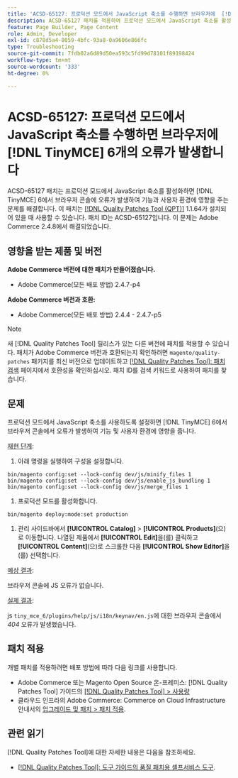 ```yaml
---
title: 'ACSD-65127: 프로덕션 모드에서 JavaScript 축소를 수행하면 브라우저에  [!DNL TinyMCE] 6 오류가 발생합니다.'
description: ACSD-65127 패치를 적용하여 프로덕션 모드에서 JavaScript 축소를 활성화하면  [!DNL TinyMCE] 6에서 브라우저 콘솔에 오류가 발생하여 기능 및 사용자 환경에 영향을 주는 Adobe Commerce 문제를 해결합니다.
feature: Page Builder, Page Content
role: Admin, Developer
exl-id: c878d5a4-8059-4bfc-93a8-0a9606e866fc
type: Troubleshooting
source-git-commit: 7fdb02a6d89d50ea593c5fd99d78101f89198424
workflow-type: tm+mt
source-wordcount: '333'
ht-degree: 0%

---
```


# ACSD-65127: 프로덕션 모드에서 JavaScript 축소를 수행하면 브라우저에 [!DNL TinyMCE] 6개의 오류가 발생합니다

ACSD-65127 패치는 프로덕션 모드에서 JavaScript 축소를 활성화하면 [!DNL TinyMCE] 6에서 브라우저 콘솔에 오류가 발생하여 기능과 사용자 환경에 영향을 주는 문제를 해결합니다. 이 패치는 [[!DNL Quality Patches Tool (QPT)]](/help/tools/quality-patches-tool/quality-patches-tool-to-self-serve-quality-patches.md) 1.1.64가 설치되어 있을 때 사용할 수 있습니다. 패치 ID는 ACSD-65127입니다. 이 문제는 Adobe Commerce 2.4.8에서 해결되었습니다.

## 영향을 받는 제품 및 버전

**Adobe Commerce 버전에 대한 패치가 만들어졌습니다.**

* Adobe Commerce(모든 배포 방법) 2.4.7-p4

**Adobe Commerce 버전과 호환:**

* Adobe Commerce(모든 배포 방법) 2.4.4 - 2.4.7-p5

>[!NOTE]
>
>새 [!DNL Quality Patches Tool] 릴리스가 있는 다른 버전에 패치를 적용할 수 있습니다. 패치가 Adobe Commerce 버전과 호환되는지 확인하려면 `magento/quality-patches` 패키지를 최신 버전으로 업데이트하고 [[!DNL Quality Patches Tool]: 패치 검색](https://experienceleague.adobe.com/tools/commerce-quality-patches/index.html?lang=ko) 페이지에서 호환성을 확인하십시오. 패치 ID를 검색 키워드로 사용하여 패치를 찾습니다.

## 문제

프로덕션 모드에서 JavaScript 축소를 사용하도록 설정하면 [!DNL TinyMCE] 6에서 브라우저 콘솔에서 오류가 발생하여 기능 및 사용자 환경에 영향을 줍니다.

<u>재현 단계</u>:

1. 아래 명령을 실행하여 구성을 설정합니다.

```
bin/magento config:set --lock-config dev/js/minify_files 1
bin/magento config:set --lock-config dev/js/enable_js_bundling 1
bin/magento config:set --lock-config dev/js/merge_files 1
```

1. 프로덕션 모드를 활성화합니다.

```
bin/magento deploy:mode:set production
```

1. 관리 사이드바에서 **[!UICONTROL Catalog]** > **[!UICONTROL Products]**(으)로 이동합니다. 나열된 제품에서 **[!UICONTROL Edit]**&#x200B;을(를) 클릭하고 **[!UICONTROL Content]**(으)로 스크롤한 다음 **[!UICONTROL Show Editor]**&#x200B;을(를) 선택합니다.

<u>예상 결과</u>:

브라우저 콘솔에 JS 오류가 없습니다.

<u>실제 결과</u>:

js `tiny_mce_6/plugins/help/js/i18n/keynav/en.js`에 대한 브라우저 콘솔에서 *404* 오류가 발생했습니다.

## 패치 적용

개별 패치를 적용하려면 배포 방법에 따라 다음 링크를 사용합니다.

* Adobe Commerce 또는 Magento Open Source 온-프레미스: [!DNL Quality Patches Tool] 가이드의 [[!DNL Quality Patches Tool] > 사용량](/help/tools/quality-patches-tool/usage.md)
* 클라우드 인프라의 Adobe Commerce: Commerce on Cloud Infrastructure 안내서의 [업그레이드 및 패치 > 패치 적용](https://experienceleague.adobe.com/ko/docs/commerce-on-cloud/user-guide/develop/upgrade/apply-patches).

## 관련 읽기

[!DNL Quality Patches Tool]에 대한 자세한 내용은 다음을 참조하세요.

* [[!DNL Quality Patches Tool]: 도구 가이드의 품질 패치용 셀프서비스 도구](/help/tools/quality-patches-tool/quality-patches-tool-to-self-serve-quality-patches.md).
